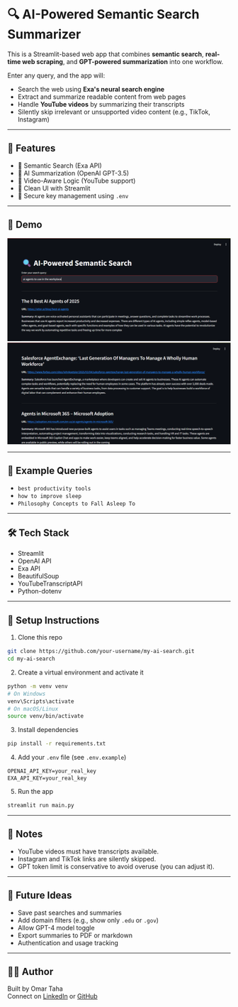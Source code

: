 # 🔍 AI-Powered Semantic Search Summarizer

This is a Streamlit-based web app that combines **semantic search**, **real-time web scraping**, and **GPT-powered summarization** into one workflow. 

Enter any query, and the app will:
- Search the web using **Exa's neural search engine**
- Extract and summarize readable content from web pages
- Handle **YouTube videos** by summarizing their transcripts
- Silently skip irrelevant or unsupported video content (e.g., TikTok, Instagram)

---

## 🚀 Features

- 🔎 Semantic Search (Exa API)
- 🧠 AI Summarization (OpenAI GPT-3.5)
- 🎥 Video-Aware Logic (YouTube support)
- 📄 Clean UI with Streamlit
- 🔐 Secure key management using `.env`

---

## 📸 Demo


![App Demo 1](demo1.png.png)  
![App Demo 2](demo2.png.png)

---

## 🧪 Example Queries

- `best productivity tools`
- `how to improve sleep`
- `Philosophy Concepts to Fall Asleep To`

---

## 🛠️ Tech Stack

- Streamlit
- OpenAI API
- Exa API
- BeautifulSoup
- YouTubeTranscriptAPI
- Python-dotenv

---

## 🔧 Setup Instructions

1. Clone this repo
```bash
git clone https://github.com/your-username/my-ai-search.git
cd my-ai-search
```

2. Create a virtual environment and activate it
```bash
python -m venv venv
# On Windows
venv\Scripts\activate
# On macOS/Linux
source venv/bin/activate
```

3. Install dependencies
```bash
pip install -r requirements.txt
```

4. Add your `.env` file (see `.env.example`)
```
OPENAI_API_KEY=your_real_key
EXA_API_KEY=your_real_key
```

5. Run the app
```bash
streamlit run main.py
```

---

## 📌 Notes

- YouTube videos must have transcripts available.
- Instagram and TikTok links are silently skipped.
- GPT token limit is conservative to avoid overuse (you can adjust it).

---

## 🧠 Future Ideas

- Save past searches and summaries
- Add domain filters (e.g., show only `.edu` or `.gov`)
- Allow GPT-4 model toggle
- Export summaries to PDF or markdown
- Authentication and usage tracking

---

## 🧑‍💻 Author

Built by Omar Taha  
Connect on [LinkedIn](https://www.linkedin.com/in/omar-taha-133840269/) or [GitHub](https://github.com/TegeTiger)
